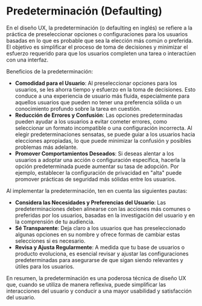 # Predeterminación (Defaulting)

En el diseño UX, la predeterminación (o defaulting en inglés) se refiere a la práctica de preseleccionar opciones o configuraciones para los usuarios basadas en lo que es probable que sea la elección más común o preferida. El objetivo es simplificar el proceso de toma de decisiones y minimizar el esfuerzo requerido para que los usuarios completen una tarea o interactúen con una interfaz.

Beneficios de la predeterminación:

- **Comodidad para el Usuario**: Al preseleccionar opciones para los usuarios, se les ahorra tiempo y esfuerzo en la toma de decisiones. Esto conduce a una experiencia de usuario más fluida, especialmente para aquellos usuarios que pueden no tener una preferencia sólida o un conocimiento profundo sobre la tarea en cuestión.
- **Reducción de Errores y Confusión**: Las opciones predeterminadas pueden ayudar a los usuarios a evitar cometer errores, como seleccionar un formato incompatible o una configuración incorrecta. Al elegir predeterminaciones sensatas, se puede guiar a los usuarios hacia elecciones apropiadas, lo que puede minimizar la confusión y posibles problemas más adelante.
- **Promover Comportamientos Deseados**: Si deseas alentar a los usuarios a adoptar una acción o configuración específica, hacerla la opción predeterminada puede aumentar su tasa de adopción. Por ejemplo, establecer la configuración de privacidad en "alta" puede promover prácticas de seguridad más sólidas entre los usuarios.

Al implementar la predeterminación, ten en cuenta las siguientes pautas:

- **Considera las Necesidades y Preferencias del Usuario**: Las predeterminaciones deben alinearse con las acciones más comunes o preferidas por los usuarios, basadas en la investigación del usuario y en la comprensión de tu audiencia.
- **Sé Transparente**: Deja claro a los usuarios que has preseleccionado algunas opciones en su nombre y ofrece formas de cambiar estas selecciones si es necesario.
- **Revisa y Ajusta Regularmente**: A medida que tu base de usuarios o producto evoluciona, es esencial revisar y ajustar las configuraciones predeterminadas para asegurarse de que sigan siendo relevantes y útiles para los usuarios.

En resumen, la predeterminación es una poderosa técnica de diseño UX que, cuando se utiliza de manera reflexiva, puede simplificar las interacciones del usuario y conducir a una mayor usabilidad y satisfacción del usuario.
